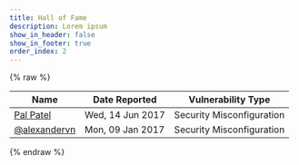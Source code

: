 ```yaml
---
title: Hall of Fame
description: Lorem ipsum
show_in_header: false
show_in_footer: true
order_index: 2
---
```


{% raw %}
<div class="table-responsive">
	<table class="table">
		<thead>
			<tr>
				<th>Name</th>
				<th>Date Reported</th>
				<th>Vulnerability Type</th>
			</tr>
		</thead>
		<tbody>
			<tr>
				<td><a href="https://www.facebook.com/sam.patel.9822" target="_blank" rel="noopener" title="Facebook">Pal Patel</a></td>
				<td>Wed, 14 Jun 2017</td>
				<td>Security Misconfiguration</td>
			</tr>
			<tr>
				<td><a href="https://twitter.com/alexandervn" target="_blank" rel="noopener" title="Twitter">@alexandervn</a></td>
				<td>Mon, 09 Jan 2017</td>
				<td>Security Misconfiguration</td>
			</tr>
		</tbody>
	</table>
</div>
{% endraw %}